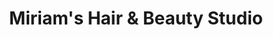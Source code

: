 ---
title: "Miriam's Hair & Beauty Studio"
url: /whitechurch/miriams-hair-und-beauty-studio/
shop: Friseur
---